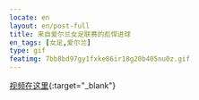```yaml
---
locate: en
layout: en/post-full
title: 来自爱尔兰女足联赛的彪悍进球
en_tags: [女足,爱尔兰]
type: gif
featimg: 7bb8bd97gy1fxke86ir18g20b405nu0z.gif
---
```


[视频在这里](http://v.youku.com/v_show/id_XNjI0NzI0ODEy.html){:target="_blank"}